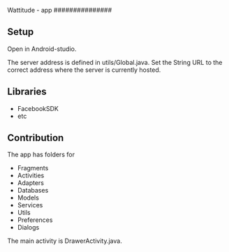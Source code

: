 Wattitude - app
###############

Setup
-----

Open in Android-studio.

The server address is defined in utils/Global.java. Set the String URL to the correct address
where the server is currently hosted.

Libraries
---------
* FacebookSDK
* etc

Contribution
------------

The app has folders for
* Fragments
* Activities
* Adapters
* Databases
* Models
* Services
* Utils
* Preferences
* Dialogs

The main activity is DrawerActivity.java.



